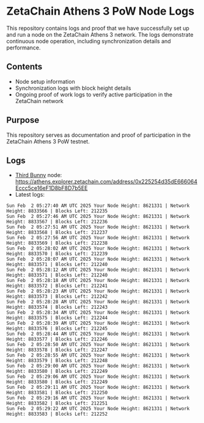 # ZetaChain Athens 3 PoW Node Logs
This repository contains logs and proof that we have successfully set up and run a node on the ZetaChain Athens 3 network. The logs demonstrate continuous node operation, including synchronization details and performance.

## Contents
- Node setup information
- Synchronization logs with block height details
- Ongoing proof of work logs to verify active participation in the ZetaChain network

## Purpose
This repository serves as documentation and proof of participation in the ZetaChain Athens 3 PoW testnet.

## Logs

- [Third Bunny](https://thirdbunny.xyz/) node: https://athens.explorer.zetachain.com/address/0x225254d35dE666064Eccc5ce16eF1D8bF8D7b5EE
- Latest logs:
```
Sun Feb  2 05:27:40 AM UTC 2025 Your Node Height: 8621331 | Network Height: 8833566 | Blocks Left: 212235
Sun Feb  2 05:27:46 AM UTC 2025 Your Node Height: 8621331 | Network Height: 8833567 | Blocks Left: 212236
Sun Feb  2 05:27:51 AM UTC 2025 Your Node Height: 8621331 | Network Height: 8833568 | Blocks Left: 212237
Sun Feb  2 05:27:56 AM UTC 2025 Your Node Height: 8621331 | Network Height: 8833569 | Blocks Left: 212238
Sun Feb  2 05:28:02 AM UTC 2025 Your Node Height: 8621331 | Network Height: 8833570 | Blocks Left: 212239
Sun Feb  2 05:28:07 AM UTC 2025 Your Node Height: 8621331 | Network Height: 8833571 | Blocks Left: 212240
Sun Feb  2 05:28:12 AM UTC 2025 Your Node Height: 8621331 | Network Height: 8833571 | Blocks Left: 212240
Sun Feb  2 05:28:18 AM UTC 2025 Your Node Height: 8621331 | Network Height: 8833572 | Blocks Left: 212241
Sun Feb  2 05:28:23 AM UTC 2025 Your Node Height: 8621331 | Network Height: 8833573 | Blocks Left: 212242
Sun Feb  2 05:28:28 AM UTC 2025 Your Node Height: 8621331 | Network Height: 8833574 | Blocks Left: 212243
Sun Feb  2 05:28:34 AM UTC 2025 Your Node Height: 8621331 | Network Height: 8833575 | Blocks Left: 212244
Sun Feb  2 05:28:39 AM UTC 2025 Your Node Height: 8621331 | Network Height: 8833576 | Blocks Left: 212245
Sun Feb  2 05:28:44 AM UTC 2025 Your Node Height: 8621331 | Network Height: 8833577 | Blocks Left: 212246
Sun Feb  2 05:28:50 AM UTC 2025 Your Node Height: 8621331 | Network Height: 8833578 | Blocks Left: 212247
Sun Feb  2 05:28:55 AM UTC 2025 Your Node Height: 8621331 | Network Height: 8833579 | Blocks Left: 212248
Sun Feb  2 05:29:00 AM UTC 2025 Your Node Height: 8621331 | Network Height: 8833580 | Blocks Left: 212249
Sun Feb  2 05:29:06 AM UTC 2025 Your Node Height: 8621331 | Network Height: 8833580 | Blocks Left: 212249
Sun Feb  2 05:29:11 AM UTC 2025 Your Node Height: 8621331 | Network Height: 8833581 | Blocks Left: 212250
Sun Feb  2 05:29:16 AM UTC 2025 Your Node Height: 8621331 | Network Height: 8833582 | Blocks Left: 212251
Sun Feb  2 05:29:22 AM UTC 2025 Your Node Height: 8621331 | Network Height: 8833583 | Blocks Left: 212252
```

